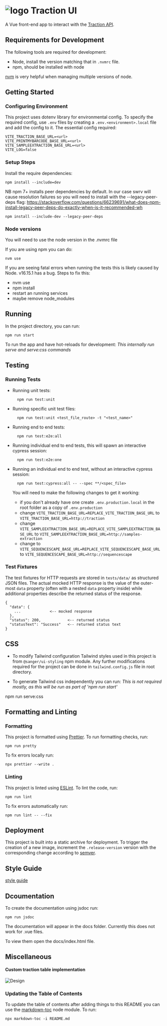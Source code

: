 # ![logo](public/traction-logo.svg) Traction UI

A Vue front-end app to interact with the [Traction API](https://github.com/sanger/traction-service).

## Requirements for Development

The following tools are required for development:

- Node, install the version matching that in `.nvmrc` file.
- npm, should be installed with node

[nvm](https://github.com/nvm-sh/nvm) is very helpful when managing multiple versions of node.

## Getting Started

### Configuring Environment

This project uses dotenv library for environmental config. To specify the required config, use
`.env` files by creating a `.env.<environment>.local` file and add the config to it. The essential
config required:

    VITE_TRACTION_BASE_URL=<url>
    VITE_PRINTMYBARCODE_BASE_URL=<url>
    VITE_SAMPLEEXTRACTION_BASE_URL=<url>
    VITE_LOG=false

### Setup Steps

Install the require dependencies:

    npm install --include=dev

NB npm 7+ installs peer dependencies by default. In our case swrv will cause resolution failures so you will need to install with the --legacy-peer-deps flag:
https://stackoverflow.com/questions/66239691/what-does-npm-install-legacy-peer-deps-do-exactly-when-is-it-recommended-wh

    npm install --include-dev --legacy-peer-deps
    
### Node versions

You will need to use the node version in the .nvmrc file

If you are using npm you can do:
    
    nvm use
    
If you are seeing fatal errors when running the tests this is likely caused by Node. v16.15.1 has a bug. Steps to fix this:
 - nvm use
 - npm install
 - restart an running services
 - maybe remove node_modules

## Running

In the project directory, you can run:

    npm run start

To run the app and have hot-reloads for development:
*This internally run serve and serve:css commands*

## Testing

### Running Tests

- Running unit tests:

        npm run test:unit

- Running specific unit test files:

        npm run test:unit <test_file_route> -t "<test_name>"

- Running end to end tests:

        npm run test:e2e:all

- Running individual end to end tests, this will spawn an interactive cypress session:

        npm run test:e2e:one

- Running an individual end to end test, without an interactive cypress session:

        npm run test:cypress:all -- --spec **/<spec_file>

    You will need to make the following changes to get it working:
    - if you don't already have one create `.env.production.local` in the root folder as a copy of `.env.production`
    - change `VITE_TRACTION_BASE_URL=REPLACE_VITE_TRACTION_BASE_URL` to `VITE_TRACTION_BASE_URL=http://traction`
    - change `VITE_SAMPLEEXTRACTION_BASE_URL=REPLACE_VITE_SAMPLEEXTRACTION_BASE_URL` to `VITE_SAMPLEEXTRACTION_BASE_URL=http://samples-extraction`
    - change to `VITE_SEQUENCESCAPE_BASE_URL=REPLACE_VITE_SEQUENCESCAPE_BASE_URL` to `VITE_SEQUENCESCAPE_BASE_URL=http://sequencescape`

### Test Fixtures

The test fixtures for HTTP requests are stored in `tests/data/` as structured JSON files. The actual mocked HTTP response is the value of the outer-most `data` property (often with a nested `data` property inside) while additional properties describe the returned status of the response.

```pseudo-json
{
  "data": {
    ...             <-- mocked response
  },
  "status": 200,            <-- returned status
  "statusText": "Success"   <-- returned status text
}
```

## CSS

- To modify Tailwind configuration
 Tailwind styles used in this project is from `@sanger/ui-styling` npm module. Any further modifications required for the project can be done in `tailwind.config.js` file in root directory.

- To generate Tailwind css independently you can run:
*This is not required mostly, as this will be run as part of 'npm run start'*

npm run serve:css

## Formatting and Linting

### Formatting

This project is formatted using [Prettier](https://github.com/prettier/prettier). To run formatting
checks, run:

    npm run pretty

To fix errors locally run:

    npx prettier --write .

### Linting

This project is linted using [ESLint](https://github.com/eslint/eslint). To lint the code,
run:

    npm run lint

To fix errors automatically run:

    npm run lint -- --fix 

## Deployment

This project is built into a static archive for deployment. To trigger the creation of a new image, increment the `.release-version` version with the corresponding change according to
[semver](https://semver.org/).

## Style Guide

[style guide](style_guide.md)

## Dcoumentation

To create the documentation using jsdoc run:

    npm run jsdoc

The documentation will appear in the docs folder. Currently this does not work for .vue files.

To view them open the docs/index.html file.

## Miscellaneous

 #### Custom traction table implementation
![Design](https://github.com/sanger/traction-ui/blob/dpl_611_traction_table/traction-table.png?raw=true)

### Updating the Table of Contents

To update the table of contents after adding things to this README you can use the [markdown-toc](https://github.com/jonschlinkert/markdown-toc)
node module. To run:

    npx markdown-toc -i README.md


